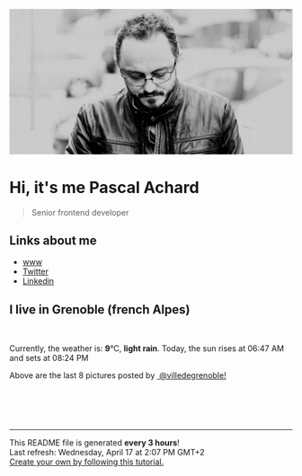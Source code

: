 ![Pascal Achard](./images/photo-pascal-achard.jpg)
# Hi, it's me Pascal Achard
> Senior frontend developer

## Links about me
- [www](https://www.pascal-achard.com)
- [Twitter](https://twitter.com/botmaster)
- [Linkedin](http://www.linkedin.com/in/pascal-achard)


## I live in Grenoble (french Alpes)
<img src="https://openweathermap.org/img/wn/10d@2x.png" alt="">

Currently, the weather is: **9**°C, **light rain**.
Today, the sun rises at 06:47 AM and sets at 08:24 PM

Above are the last 8 pictures posted by <a href="https://www.instagram.com/villedegrenoble/" target="_blank"><img alt="" src="https://upload.wikimedia.org/wikipedia/commons/thumb/e/e7/Instagram_logo_2016.svg/1024px-Instagram_logo_2016.svg.png" width="20"/> @villedegrenoble!</a>

<p style="display: flex; flex-wrap: wrap; gap: 20px;">
        <img src="https://cdn1.picuki.com/hosted-by-instagram/q/0exhNuNYnjBGZDHIdN5WmL9I2Pk2GAlRNecaS7j0nyZiNxIsbHWB58ltwdGn%7C%7CDh7IAhgASuRYztj44grUlhYDD1+P0zeSrCKRD5d6q+bVubN0Dxh8J9mnbkwLXwfZH6n9MApUAmYdTUdHOlPHL%7C%7Clo79UvOa0LGFq8zCXW%7C%7CdEnGZK55f0Z7F9mt9wuuS4jkja45BsLTNZ5momNkgl7NvWvTVeEaW+NMB166d1RbMCxMkA%7C%7C6nRlSaHEmw+Jj8uRnagtIj+kOYA2Aj+bjsc2UqRT4csDk5IsHao7z13t4gj1aSNBdxuiekakIH2bSAEXG428Fk71p26qCDMa2is4EhX2j3+2J7hXOQL97jUJumzT%7C%7CL+4TvhO57qIe5iWj9cJLmFdxGObfa1BZ8Uw81AFKUeh2GU9iKKJ6rB+hFcAi1arCyHIpB4cval45ar9HHXs22Mugw+vP2fcYJ0y1F04PqKrwl+JCqQV5xqaGLyn28sEeFTeLqVxpyHPrwU.jpeg" alt="" width="200"/>
        <img src="https://cdn1.picuki.com/hosted-by-instagram/q/0exhNuNYnjBGZDHIdN5WmL9I2Pk2GAlRNecaS7j0nyZiNxIsbHWB58ltwdGn%7C%7CDh7IAhgASuRYztj44gpWF1TAz1yPUbYTrKBTj9S7aqRXezN1TJj85RlkL42KXweZH6q%7C%7C8ckUwmYdSgIGaYDG7uo%7C%7CesJ+fLrcjMFpC2XNLYT9zJBpY6uSKVKz8B1pJ2Jg3Tt%7C%7C9k4Ki5e82wzJURmpNHNpW5HDbr2PM86o6N0QrlChMIRrdDgmBq7EHl3Kj4rUQ+RubTOl+1ehAvGfmch+Hi+eKIaLRoq0Eavm1A0toFzqaqTZY49ztwZkIH2CmUEXTE86kEon5zgx3PySWaNy3Z49i3L05i5XvEPsMDPBuCye9fnyHSYd52OBKp1eC42CtraB0boBuODAI5Wk9YZSqoe8QfhpUCCerPLzxp1WW1I0GHfWg==.jpeg" alt="" width="200"/>
        <img src="https://cdn1.picuki.com/hosted-by-instagram/q/0exhNuNYnjBGZDHIdN5WmL9I2Pk2GAlRNecaS7j0nyZiNxIsbHWB58ltwdev%7C%7CDlyKw1oASyLeDxl7Y0sVllVZFV%7C%7COUPcTbKMTzxX6aWbXICl0DNi8Z9lnLo3LnEebHGm9MsrOzjYMTIfQeoEH%7C%7Cb2rOgJ+OXmaDQbrjeQZdsW2yIfu9OjZ6ckn64ztPbXmB2xu8IOKj51+n98LUc7ttzduDsHEvL8JcEg6PA5QLkNxMEH6Ovg1Su9BSsVdW1BFDGL59qRyag8iyDXez07pnKjCo8qEG0uuUe4lhRltLgNrbXkMYlghN8XgPHUHHEmfk1KhlJtk5bgwG6YLmmu4EBTwGjW%7C%7Cbi0a6MLvLigC8eaBvbjy3DudJDGOqFhRFUrLev7chqPBLDlI4YL2IgCH%7C%7CtMgBPgtgm1KeCk4zJ3JgIf0WSFOMJcWvKZ7fmi0XHU2xKIiCoEmdmfSbBExAd668+l%7C%7CRF2ainjJOkJNDGLjwZwRvgSVZyOoZDXVPtLTE5fPNpG%7C%7Cjc=.jpeg" alt="" width="200"/>
        <img src="https://cdn1.picuki.com/hosted-by-instagram/q/0exhNuNYnjBGZDHIdN5WmL9I2Pk2GAlRNucaS7j0nyZiNxIsbHWB58ltwdev%7C%7CDlyKw1oASyLeDxl7YsrVFRUZFV%7C%7CNUXWQLSOSjxW6qqaXYCk0Dxi%7C%7CJBgnLY1K3cXbH+s8cQkOzjYMTIfQeoEH%7C%7Cbx7a8Koru5A2MGo1zRMrBC0GAG4fy3UPI7mslm3ayEv0Pxto0%7C%7CNylL9XkgKQcursrV%7C%7CndYEvL+M4Byp6JzSPkCj9ND1OHtpCa5BTB7Kzc4KD6chYTJnLMq3Qm8cGxo+Ve%7C%7CVIg5e2UqmUyT8RM1v9EPp7TzN916+N8ZkIGRT2UFAjsm8lJnl6u+liDFbV+i2loP7nr+kp2FX+YJkpahCteeTfbjyzbtSrKOOrwJDl5KU9iYARLfI%7C%7CfhSp0fmYMSTKhx9liU4i6yJv3V9z8mCjdzpjbcBZslae2Y0Yyq8WPKswu6kisLoPaoTLxZ9wkM5YOC7FstLy6SIO5pa3Lp11MdAddELObKzcuAPQ==.jpeg" alt="" width="200"/>
        <img src="https://cdn1.picuki.com/hosted-by-instagram/q/0exhNuNYnjBGZDHIdN5WmL9I2Pk2GAlRNecaS7j0nyZiNxIsbHWB58ltwdGn%7C%7CDh7IAhgASuRYztj44kiUVRXCT1yNUfcSbCBSzZW6qqdU+vN2zBi95ZjnLYzLHQWYXSv8MIoVwmYdSgIGaYDG7uo%7C%7CesJ%7C%7CPnucjcFrjOMNbRKmDdttdCwFahlza4lsfe4kx2xu5xncG114WNxahlw5OLUqQUCSKn5PN1gpKZlR7pCjMsS5Lujymu+H2xkfWx9Ez7RtI7V2dENhhzrdSFlqjH1AZY1LHMRiVbmsB8ThdU5qd22NaxM26oWifPYdCACW2E2hjtfwZftgAHsSUGImUBRwT2Ej+b3ffZ79sXPBPW8QI%7C%7Cb+DfYN4LkEZdPDyI2GvnwbFPYJseiVstpooEWGNd%7C%7C9kjtyjywcuaj21V+AWgc1WbbKsonFbuiyqyb4X7U32WM81Jvxg==.jpeg" alt="" width="200"/>
        <img src="https://cdn1.picuki.com/hosted-by-instagram/q/0exhNuNYnjBGZDHIdN5WmL9I2Pk2GAlRNecaS7j0nyZiNxIsbHWB58ltwdev%7C%7CDlyKw1oASyLeDxl7Y0sUl5VZFV%7C%7COUPdTLOPSjlT7K2dXICl1zJu8ZFhnboxKHEaZnGn9MAlOzjYMTIfQeoEH%7C%7Cbx7a8Koru5A2MGo1zRMrBC0GAG4fy3UPI7mslm3ayEv0Pxto0%7C%7CNylL9XkgKQcursrV%7C%7CndbEvL+M4Byp6JzSPkCj9ND1OHtpCa5BTB7Kzg4KD6chYTJnLMBhjG7JRkS3W2pSIg5e2ULr1a98RM1v9EPp7TzN916+N8ZkIGRT2UFAjsm8lJnl6u+liDFbV+i2loP7nr+kp2VQ68LvKygCOmaAPXj5XPtWrbJO5oJDl5KU9iYARLfI%7C%7CfhSp0fmYMSTKhx9liXoxKnUb%7C%7Ca8hsoMj8TsyyOIrVdd8Ki57%7C%7C003udpTXXqykOhYGxXopU+2x4w4OC7FstLy6SI5Bpb3Lp11MdAddELObKzcuAPQ==.jpeg" alt="" width="200"/>
        <img src="https://cdn1.picuki.com/hosted-by-instagram/q/0exhNuNYnjBGZDHIdN5WmL9I2Pk2GAlRNucaS7j0nyZiNxIsbHWB58ltwdGn%7C%7CDh7IAhgASuRYztj4I8rUVRWCz1+OUfeSryATzhV66WbV+3N1jxj9pdgl7Y0KHYbZneu%7C%7C8ovVgmYdSgIGaYDG7uo%7C%7CesJ+fLrcjMFpC2XNLYT9zJBpY6uSKVKz8B1pJ2Jg3Tt%7C%7C9k4Ki5e82wzJURmpNHNpW5HDrr2PM86o6N0QrlChMIRrdDgmBq7EHl3Kj4uUQ+RubTOl+1e0HTBXmY16lCjRK4aLRtTgEGplFA0toFzqaqTZY49ztwZkIH2CmUEXTE86kEon5zgx3PySWaI8mdL0FTj+oyffuY%7C%7CsZrKLfqYQP3G4ArReI7mDOsfWCkMC87AfnbWE9akJo5Wk9YZSqoe833jpECCerPLzxp1WW1I0GHfWg==.jpeg" alt="" width="200"/>
        <img src="https://cdn1.picuki.com/hosted-by-instagram/q/0exhNuNYnjBGZDHIdN5WmL9I2Pk2GAlRNecaS7j0nyZiNxIsbHWB58ltwdev%7C%7CDlyKw1oASyLeDxj4o8jUlxUZFV+OEPeT7aJSzhT7a2ZUICk1DVk8J5kkrk3JH0dYn6p9cQvOzjYMTIfQeoEH%7C%7Cbx7a8Koru5A2MGo1zRMrBC0GAG4fy3UPI7mslm3ayEv0Pxto0%7C%7CNylL9XkgKQcursrV%7C%7CndbEvL+M4Byp6JzSPkCj9ND1OHtpCa5BTB7Kzg4KD6chYTJnLMXlBbxUD8R8FX+F4g5eWtHkHu68RM1v9EPp7TzN916+N8ZkIGRT2UFAjsm8lJnl6u+liDFbV+i2loP7nr+kp67eeQIkqSkCse0TPbj9TbvSrrJOrwJDl5KU9iYARLfI%7C%7CfhSp0fmYMSTKhx9liX8yiOJ7rx9zVZMRBet2e8H8AnS6q89%7C%7CeC9mWFiGu2jzc+hc2RXb8EmQtfw4OC7FstLy6SIJwebnLp11MdAddELObKzcuAPQ==.jpeg" alt="" width="200"/>
</p>

------------
<p>This README file is generated <b>every 3 hours</b>!
    <br />Last refresh: Wednesday, April 17 at 2:07 PM GMT+2
    <br /><a href="https://medium.com/@th.guibert/how-to-create-a-self-updating-readme-md-for-your-github-profile-f8b05744ca91">Create your own by following this tutorial.</a>
</p>
<p><a href="https://github.com/botmaster/botmaster/actions/workflows/main.yaml"><img alt="" src="https://github.com/botmaster/botmaster/actions/workflows/main.yaml/badge.svg" /></a></p>

